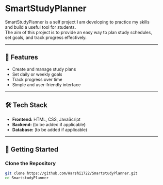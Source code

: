 # SmartStudyPlanner

SmartStudyPlanner is a self project I am developing to practice my skills and build a useful tool for students.  
The aim of this project is to provide an easy way to plan study schedules, set goals, and track progress effectively.

---

## 📌 Features
- Create and manage study plans  
- Set daily or weekly goals  
- Track progress over time  
- Simple and user-friendly interface  

---

## 🛠 Tech Stack
- **Frontend:** HTML, CSS, JavaScript  
- **Backend:** (to be added if applicable)  
- **Database:** (to be added if applicable)  

---

## 🚀 Getting Started

### Clone the Repository
```bash
git clone https://github.com/Harshi1722/SmartstudyPlanner.git
cd SmartstudyPlanner
